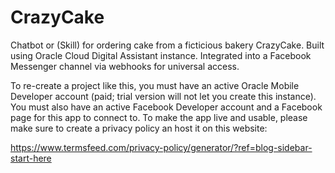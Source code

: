 # CrazyCake
Chatbot or (Skill) for ordering cake from a ficticious bakery CrazyCake. Built using Oracle Cloud Digital Assistant instance. Integrated into a Facebook Messenger channel via webhooks for universal access. 

To re-create a project like this, you must have an active Oracle Mobile Developer account (paid; trial version will not let you create this instance). You must also have an active Facebook Developer account and a Facebook page for this app to connect to. To make the app live and usable, please make sure to create a privacy policy an host it on this website: 

https://www.termsfeed.com/privacy-policy/generator/?ref=blog-sidebar-start-here
